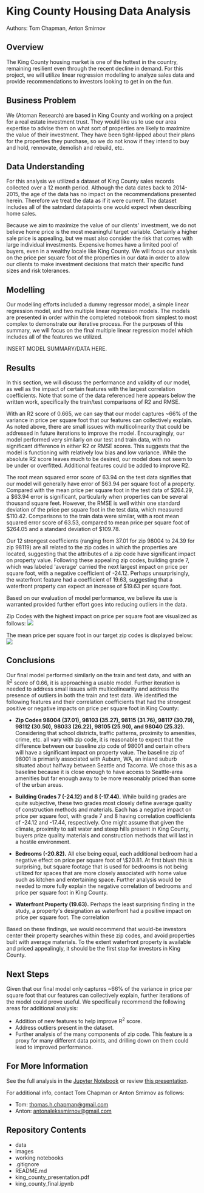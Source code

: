 # King County Housing Data Analysis
Authors: Tom Chapman, Anton Smirnov

## Overview
The King County housing market is one of the hottest in the country, remaining resilient even through the recent decline in demand. For this project, we will utilize linear regression modelling to analyze sales data and provide recommendations to investors looking to get in on the fun.

## Business Problem
We (Atoman Research) are based in King County and working on a project for a real estate investment trust. They would like us to use our area expertise to advise them on what sort of properties are likely to maximize the value of their investment. They have been tight-lipped about their plans for the properties they purchase, so we do not know if they intend to buy and hold, rennovate, demolish and rebuild, etc.

## Data Understanding
For this analysis we utilized a dataset of King County sales records collected over a 12 month period. Although the data dates back to 2014-2015, the age of the data has no impact on the recommendations presented herein. Therefore we treat the data as if it were current. The dataset includes all of the satndard datapoints one would expect when describing home sales. 

Because we aim to maximize the value of our clients' investment, we do not believe home price is the most meaningful target variable. Certainly a higher sale price is appealing, but we must also consider the risk that comes with large individual investments. Expensive homes have a limited pool of buyers, even in a wealthy locale like King County. We will focus our analysis on the price per square foot of the properties in our data in order to allow our clients to make investment decisions that match their specific fund sizes and risk tolerances.

## Modelling
Our modelling efforts included a dummy regressor model, a simple linear regression model, and two multiple linear regression models. The models are presented in order within the completed notebook from simplest to most complex to demonstrate our iterative process. For the purposes of this summary, we will focus on the final multiple linear regression model which includes all of the features we utilized.

INSERT MODEL SUMMARY/DATA HERE.

## Results
In this section, we will discuss the performance and validity of our model, as well as the impact of certain features with the largest correlation coefficients. Note that some of the data referenced here appears below the written work, specifically the train/test comparisons of R2 and RMSE.

With an R2 score of 0.665, we can say that our model captures ~66% of the variance in price per square foot that our features can collectively explain. As noted above, there are small issues with multicolinearity that could be addressed in future iterations to improve the model. Encouragingly, our model performed very similarly on our test and train data, with no significant difference in either R2 or RMSE scores. This suggests that the model is functioning with relatively low bias and low variance. While the absolute R2 score leaves much to be desired, our model does not seem to be under or overfitted. Additional features could be added to improve R2.

The root mean squared error score of 63.94 on the test data signifies that our model will generally have error of $63.94 per square foot of a property. Compared with the mean price per square foot in the test data of $264.29, a $63.94 error is significant, particularly when properties can be several thousand square feet. However, the RMSE is well within one standard deviation of the price per square foot in the test data, which measured $110.42. Comparisons to the train data were similar, with a root mean squared error score of 63.53, compared to mean price per square foot of $264.05 and a standard deviation of $109.78.

Our 12 strongest coefficients (ranging from 37.01 for zip 98004 to 24.39 for zip 98119) are all related to the zip codes in which the properties are located, suggesting that the attributes of a zip code have significant impact on property value. Following these appealing zip codes, building grade 7, which was labeled 'average' carried the next largest impact on price per square foot, with a negative coefficient of -24.12. Perhaps unsurprisingly, the waterfront feature had a coefficient of 19.63, suggesting that a waterfront property can expect an increase of $19.63 per square foot.

Based on our evaluation of model performance, we believe its use is warranted provided further effort goes into reducing outliers in the data.

Zip Codes with the highest impact on price per square foot are visualized as follows:
![](images/zip_coefs.png)


The mean price per square foot in our target zip codes is displayed below:
![](images/mean_psft_zip.png)

## Conclusions

Our final model performed similarly on the train and test data, and with an R<sup>2</sup> score of 0.66, it is approaching a usable model. Further iteration is needed to address small issues with multicolinearity and address the presence of outliers in both the train and test data. We identified the following features and their correlation coefficients that had the strongest positive or negative impacts on price per square foot in King County:

* __Zip Codes 98004 (37.01), 98103 (35.27), 98115 (31.76), 98117 (30.79), 98112 (30.50),  98033 (26.22), 98105 (25.90), and 98040 (25.32).__ Considering that school districts, traffic patterns, proximity to amenities, crime, etc. all vary with zip code, it is reasonable to expect that the difference between our baseline zip code of 98001 and certain others will have a significant impact on property value. The baseline zip of 98001 is primarily associated with Auburn, WA, an inland suburb situated about halfway between Seattle and Tacoma. We chose this as a baseline because it is close enough to have access to Seattle-area amenities but far enough away to be more reasonably priced than some of the urban areas.

* __Building Grades 7 (-24.12) and 8 (-17.44).__ While building grades are quite subjective, these two grades most closely define average quality of construction methods and materials. Each has a negative impact on price per square foot, with grade 7 and 8 having correlation coefficients of -24.12 and -17.44, respectively. One might assume that given the climate, proximity to salt water and steep hills present in King County, buyers prize quality materials and construction methods that will last in a hostile environment.

* __Bedrooms (-20.82).__ All else being equal, each additional bedroom had a negative effect on price per square foot of \\$20.81. At first blush this is surprising, but square footage that is used for bedrooms is not being utilized for spaces that are more closely associated with home value such as kitchen and entertaining space. Further analysis would be needed to more fully explain the negative correlation of bedrooms and price per square foot in King County.

* __Waterfront Property (19.63).__ Perhaps the least surprising finding in the study, a property's designation as waterfront had a positive impact on price per square foot. The correlation 

Based on these findings, we would recommend that would-be investors center their property searches within these zip codes, and avoid properties built with average materials. To the extent waterfront property is available and priced appealingly, it should be the first stop for investors in King County.

## Next Steps

Given that our final model only captures ~66% of the variance in price per square foot that our features can collectively explain, further iterations of the model could prove useful. We specifically recommend the following areas for additional analysis:

- Addition of new features to help improve R<sup>2</sup> score.
- Address outliers present in the dataset.
- Further analysis of the many components of zip code. This feature is a proxy for many different data points, and drilling down on them could lead to improved performance.

## For More Information

See the full analysis in the [Jupyter Notebook](king_county_final.ipynb) or review [this presentation](king_county_presentation.pdf).

For additional info, contact Tom Chapman or Anton Smirnov as follows:

- Tom:    thomas.h.chapman@gmail.com
- Anton:  antonalekssmirnov@gmail.com   

## Repository Contents
- data
- images
- working notebooks
- .gitignore
- README.md
- king_county_presentation.pdf
- king_county_final.ipynb

